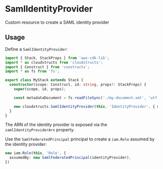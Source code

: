 # SamlIdentityProvider

Custom resource to create a SAML identity provider

## Usage

Define a `SamlIdentityProvider`:

```ts
import { Stack, StackProps } from 'aws-cdk-lib';
import * as cloudstructs from 'cloudstructs';
import { Construct } from 'constructs';
import * as fs from 'fs';

export class MyStack extends Stack {
  constructor(scope: Construct, id: string, props?: StackProps) {
    super(scope, id, props);

    const metadataDocument = fs.readFileSync('./my-document.xml', 'utf-8');

    new cloudstructs.SamlIdentityProvider(this, 'IdentityProvider', { metadataDocument });
  }
}
```

The ARN of the identity provider is exposed via the `samlIdentityProviderArn` property.

Use the `SamlFederatedPrincipal` principal to create a `iam.Role` assumed by the identity
provider:

```ts
new iam.Role(this, 'Role', {
  assumedBy: new SamlFederatedPrincipal(identityProvider),
})
```
